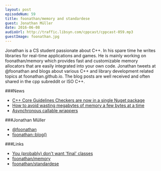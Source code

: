 ```yaml
---
layout: post
episodeNum: 59
title: foonathan/memory and standardese
guest: Jonathan Müller
date: 2016-06-08
audioUrl: http://traffic.libsyn.com/cppcast/cppcast-059.mp3
guestImage: foonathan.jpg
---
```


Jonathan is a CS student passionate about C++.
In his spare time he writes libraries for real-time applications and games.
He is mainly working on foonathan/memory which provides fast and customizable memory allocators that are easily integrated into your own code.
Jonathan tweets at @foonathan and blogs about various C++ and library development related topics at foonathan.github.io.
The blog posts are well received and often shared in the cpp subreddit or ISO C++.

###News

 - [C++ Core Guidelines Checkers are now in a single Nuget package](https://blogs.msdn.microsoft.com/vcblog/2016/06/03/c-core-guidelines-checkers-are-now-in-a-single-nuget-package/)
 - [How to avoid wasting megabytes of memory a few bytes at a time](http://developers.redhat.com/blog/2016/06/01/how-to-avoid-wasting-megabytes-of-memory-a-few-bytes-at-a-time/)
 - [Asynchronous callable wrappers](http://www.modernescpp.com/index.php/asynchronous-callable-wrappers)
 
###Jonathan Müller

 - [@foonathan](https://twitter.com/foonathan)
 - [foonathan::blog()](https://foonathan.github.io/)
 
###Links

 - [You (probably) don't want 'final' classes](https://foonathan.github.io/blog/2016/05/27/final.html)
 - [foonathan/memory](https://github.com/foonathan/memory)
 - [foonathan/standardese](https://github.com/foonathan/standardese)

